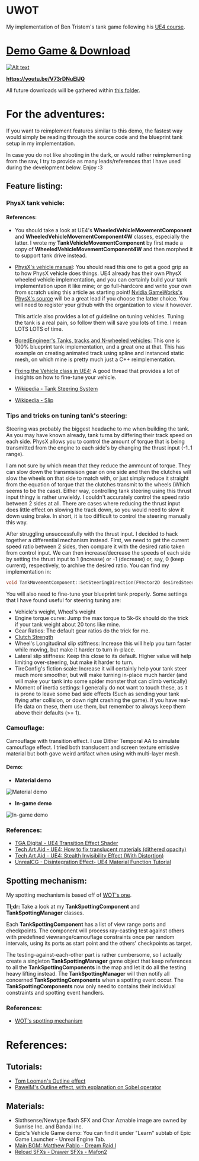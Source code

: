# UWOT
My implementation of Ben Tristem's tank game following his [UE4 course](https://www.udemy.com/unrealcourse/).

# [Demo Game & Download](https://goo.gl/Ps3ZJw)

[![Alt text](https://img.youtube.com/vi/V73rDNuEIJQ/0.jpg)](https://youtu.be/V73rDNuEIJQ)

**https://youtu.be/V73rDNuEIJQ**

All future downloads will be gathered within [this folder](https://goo.gl/Ps3ZJw).

# For the adventures:

If you want to reimplement features similar to this demo, the fastest way would simply be reading through the source code and the blueprint tank setup in my implementation.

In case you do not like shooting in the dark, or would rather reimplementing from the raw, I try to provide as many leads/references that I have used during the development below. Enjoy :3

## Feature listing:

### PhysX tank vehicle:

#### References:
- You should take a look at UE4's **WheeledVehicleMovementComponent** and **WheeledVehicleMovementComponent4W** classes, especially the latter. I wrote my  **TankVehicleMovementComponent** by first made a copy of **WheeledVehicleMovementComponent4W** and then morphed it to support tank drive instead.

- [PhysX's vehicle manual](http://docs.nvidia.com/gameworks/content/gameworkslibrary/physx/guide/Manual/Vehicles.html): You should read this one to get a good grip as to how PhysX vehicle does things. UE4 already has their own PhysX wheeled vehicle implementation, and you can certainly build your tank implementation upon it like mine; or go full-hardcore and write your own from scratch using this article as starting point! [Nvidia GameWorks's PhysX's source](https://github.com/NVIDIAGameWorks/PhysX-3.4) will be a great lead if you choose the latter choice. You will need to register your github with the organization to view it however.
	
    This article also provides a lot of guideline on tuning vehicles. Tuning the tank is a real pain, so follow them will save you lots of time. I mean LOTS LOTS of time.

- [BoredEngineer's Tanks, tracks and N-wheeled vehicles](https://forums.unrealengine.com/community/work-in-progress/54936-assets-open-source-tanks-tracks-and-n-wheeled-vehicles?83483-ASSETS-OPEN-SOURCE-Tanks-tracks-and-N-wheeled-vehicles=): This one is 100% blueprint tank implementation, and a great one at that. This has example on creating animated track using spline and instanced static mesh, on which mine is pretty much just a C++ reimplementation.

- [Fixing the Vehicle class in UE4:](https://forums.unrealengine.com/development-discussion/c-gameplay-programming/65584-fixing-the-vehicle-class-in-ue4-starting-with-nwheel-implementation) A good thread that provides a lot of insights on how to fine-tune your vehicle.
 
- [Wikipedia - Tank Steering System](https://en.wikipedia.org/wiki/Tank_steering_systems)

- [Wikipedia - Slip](https://en.wikipedia.org/wiki/Slip_(vehicle_dynamics))

### Tips and tricks on tuning tank's steering:

Steering was probably the biggest headache to me when building the tank. As you may have known already, tank turns by differing their track speed on each side. PhysX allows you to control the amount of torque that is being transmitted from the engine to each side's by changing the thrust input (-1..1 range).

I am not sure by which mean that they reduce the ammount of torque. They can slow down the transmisison gear on one side and then the clutches will slow the wheels on that side to match with, or just simply reduce it straight from the equation of torque that the clutches transmit to the wheels (Which seems to be the case). Either way, controlling tank steering using this thrust input thingy is rather unwieldy. I couldn't accurately control the speed ratio between 2 sides at all. There are cases where reducing the thrust input does little effect on slowing the track down, so you would need to slow it down using brake. In short, it is too difficult to control the steering manually this way.

After struggling unsuccessfully with the thrust input. I decided to hack together a differential mechanism instead. First, we need to get the current speed ratio between 2 sides, then compare it with the desired ratio taken from control input. We can then increase/decrease the speeds of each side by setting the thrust input to 1 (increase) or -1 (decrease) or, say, 0 (keep current), respectively, to archive the desired ratio. You can find my implementation in:
```c++
void TankMovementComponent::SetSteeringDirection(FVector2D desiredSteeringDirection);
```

You will also need to fine-tune your blueprint tank properly. Some settings that I have found useful for steering tuning are:
- Vehicle's weight, Wheel's weight
- Engine torque curve: Jump the max torque to 5k-6k should do the trick if your tank weight about 20 tons like mine.
- Gear Ratios: The default gear ratios do the trick for me.
- [Clutch Strength](https://devtalk.nvidia.com/default/topic/764824/physx-and-physics-modeling/clutch-strength-question/)
- Wheel's Longitudinal slip stiffness: Increase this will help you turn faster while moving, but make it harder to turn in-place.
- Lateral slip stiffness: Keep this close to its default. Higher value will help limiting over-steering, but make it harder to turn.
- TireConfig's fiction scale: Increase it will certainly help your tank steer much more smoother, but will make turning in-place much harder (and will make your tank into some spider monster that can climb vertically)
- Moment of inertia settings: I generally do not want to touch these, as it is prone to leave some bad side effects (Such as sending your tank flying after collision, or down right crashing the game). If you have real-life data on these, them use them, but remember to always keep them above their defaults (>= 1).

### Camouflage:
Camouflage with transition effect. I use Dither Temporal AA to simulate camouflage effect. I tried both translucent and screen texture emissive material but both gave weird artifact when using with multi-layer mesh.

#### Demo:

- **Material demo**

![Material demo](https://github.com/megafirzen/UWOT/blob/master/RawContent/Images/Demo_Camo001.gif "Material demo")

- **In-game demo**

![In-game demo](https://github.com/megafirzen/UWOT/blob/master/RawContent/Images/Demo_Camo002.gif "In-game demo")

### References:
- [TGA Digital - UE4 Transition Effect Shader](https://youtu.be/_vGLVXHEQDQ)
- [Tech Art Aid - UE4: How to fix translucent materials (dithered opacity)](https://youtu.be/ieHpTG_P8Q0)
- [Tech Art Aid - UE4: Stealth Invisibility Effect (With Distortion)](https://youtu.be/9ZawosRVZrs)
- [UnrealCG - Disintegration Effect- UE4 Material Function Tutorial](https://youtu.be/gldIJGqlWf0)

## Spotting mechanism:

My spotting mechanism is based off of [WOT's one](http://wiki.wargaming.net/en/Battle_Mechanics#Spotting_Mechanics).

**Tl;dr:** Take a look at my **TankSpottingComponent** and **TankSpottingManager** classes.

Each **TankSpottingComponent** has a list of view range ports and checkpoints. The component will process ray-casting test against others with predefined viewrange/camouflage constraints once per random intervals, using its ports as start point and the others' checkpoints as target.

The testing-against-each-other part is rather cumbersome, so I actually create a singleton **TankSpottingManager** game object that keep references to all the **TankSpottingComponents** in the map and let it do all the testing heavy lifting instead. The **TankSpottingManager** will then notify all concerned **TankSpottingComponents** when a spotting event occur. The **TankSpottingComponents** now only need to contains their individual constraints and spotting event handlers.

### References:
- [WOT's spotting mechanism](http://wiki.wargaming.net/en/Battle_Mechanics#Spotting_Mechanics)


# References:
## Tutorials:
- [Tom Looman's Outline effect](http://www.tomlooman.com/outline-effect-in-unreal-engine-4)
- [PawelM's Outline effect, with explanation on Sobel operator](http://www.michalorzelek.com/blog/tutorial-creating-outline-effect-around-objects)

## Materials:
- Sixthsense/Newtype flash SFX and Char Aznable image are owned by Sunrise Inc. and Bandai Inc.
- Epic's Vehicle Game demo: You can find it under "Learn" subtab of Epic Game Launcher - Unreal Engine Tab.
- [Main BGM: Matthew Pablo - Dream Raid I](https://opengameart.org/content/dream-raid-cinematic-action-soundtrack)
- [Reload SFXs - Drawer SFXs - Mafon2](https://freesound.org/people/Mafon2/sounds/330021)
